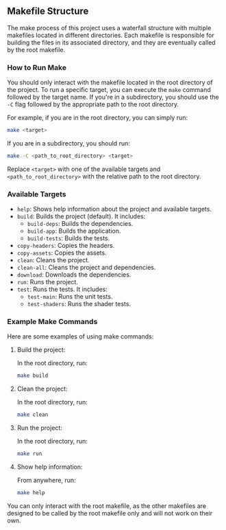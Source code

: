 ## Makefile Structure

The make process of this project uses a waterfall structure with multiple makefiles located in different directories. Each makefile is responsible for building the files in its associated directory, and they are eventually called by the root makefile.

### How to Run Make

You should only interact with the makefile located in the root directory of the project. To run a specific target, you can execute the `make` command followed by the target name. If you're in a subdirectory, you should use the `-C` flag followed by the appropriate path to the root directory.

For example, if you are in the root directory, you can simply run:

```sh
make <target>
```

If you are in a subdirectory, you should run:

```sh
make -C <path_to_root_directory> <target>
```

Replace `<target>` with one of the available targets and `<path_to_root_directory>` with the relative path to the root directory.

### Available Targets

- `help`: Shows help information about the project and available targets.
- `build`: Builds the project (default). It includes:
  - `build-deps`: Builds the dependencies.
  - `build-app`: Builds the application.
  - `build-tests`: Builds the tests.
- `copy-headers`: Copies the headers.
- `copy-assets`: Copies the assets.
- `clean`: Cleans the project.
- `clean-all`: Cleans the project and dependencies.
- `download`: Downloads the dependencies.
- `run`: Runs the project.
- `test`: Runs the tests. It includes:
  - `test-main`: Runs the unit tests.
  - `test-shaders`: Runs the shader tests.

### Example Make Commands

Here are some examples of using make commands:

1. Build the project:

   In the root directory, run:

   ```sh
   make build
   ```

2. Clean the project:

   In the root directory, run:

   ```sh
   make clean
   ```

3. Run the project:

   In the root directory, run:

   ```sh
   make run
   ```

4. Show help information:

   From anywhere, run:

   ```sh
   make help
   ```

You can only interact with the root makefile, as the other makefiles are designed to be called by the root makefile only and will not work on their own.
